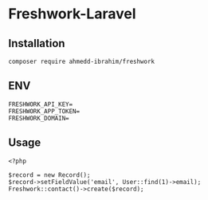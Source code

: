 # Freshwork-Laravel

## Installation

```shell
composer require ahmedd-ibrahim/freshwork
```
## ENV


```
FRESHWORK_API_KEY=
FRESHWORK_APP_TOKEN=
FRESHWORK_DOMAIN=
```


## Usage

```
<?php

$record = new Record();
$record->setFieldValue('email', User::find(1)->email);
Freshwork::contact()->create($record);

```
